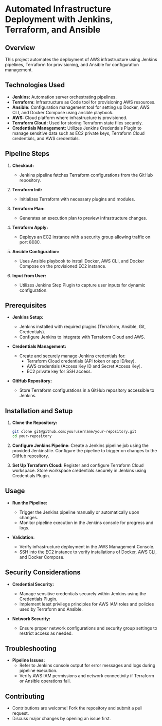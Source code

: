 # Automated Infrastructure Deployment with Jenkins, Terraform, and Ansible

## Overview

This project automates the deployment of AWS infrastructure using Jenkins pipelines, Terraform for provisioning, and Ansible for configuration management.

## Technologies Used

- **Jenkins:** Automation server orchestrating pipelines.
- **Terraform:** Infrastructure as Code tool for provisioning AWS resources.
- **Ansible:** Configuration management tool for setting up Docker, AWS CLI, and Docker Compose using ansible playbook.
- **AWS:** Cloud platform where infrastructure is provisioned.
- **Terraform Cloud:** Used for storing Terraform state files securely.
- **Credentials Management:** Utilizes Jenkins Credentials Plugin to manage sensitive data such as EC2 private keys, Terraform Cloud credentials, and AWS credentials.

## Pipeline Steps

1. **Checkout:**
   - Jenkins pipeline fetches Terraform configurations from the GitHub repository.

2. **Terraform Init:**
   - Initializes Terraform with necessary plugins and modules.

3. **Terraform Plan:**
   - Generates an execution plan to preview infrastructure changes.

4. **Terraform Apply:**
   - Deploys an EC2 instance with a security group allowing traffic on port 8080.

5. **Ansible Configuration:**
   - Uses Ansible playbook to install Docker, AWS CLI, and Docker Compose on the provisioned EC2 instance.

6. **Input from User:**
   - Utilizes Jenkins Step Plugin to capture user inputs for dynamic configuration.

## Prerequisites

- **Jenkins Setup:**
  - Jenkins installed with required plugins (Terraform, Ansible, Git, Credentials).
  - Configure Jenkins to integrate with Terraform Cloud and AWS.

- **Credentials Management:**
  - Create and securely manage Jenkins credentials for:
    - Terraform Cloud credentials (API token or app ID/key).
    - AWS credentials (Access Key ID and Secret Access Key).
    - EC2 private key for SSH access.

- **GitHub Repository:**
  - Store Terraform configurations in a GitHub repository accessible to Jenkins.

## Installation and Setup

1. **Clone the Repository:**
   ```bash
   git clone git@github.com:yourusername/your-repository.git
   cd your-repository

2. **Configure Jenkins Pipeline:**
    Create a Jenkins pipeline job using the provided Jenkinsfile.
    Configure the pipeline to trigger on changes to the GitHub repository.

3. **Set Up Terraform Cloud:**
   Register and configure Terraform Cloud workspace.
   Store workspace credentials securely in Jenkins using Credentials Plugin.

## Usage

   - **Run the Pipeline:**
       - Trigger the Jenkins pipeline manually or automatically upon changes.
       - Monitor pipeline execution in the Jenkins console for progress and logs.

  -  **Validation:**
      - Verify infrastructure deployment in the AWS Management Console.
      - SSH into the EC2 instance to verify installations of Docker, AWS CLI, and Docker Compose.

## Security Considerations

   - **Credential Security:**
      - Manage sensitive credentials securely within Jenkins using the Credentials Plugin.
      - Implement least privilege principles for AWS IAM roles and policies used by Terraform and Ansible.

   - **Network Security:**
      - Ensure proper network configurations and security group settings to restrict access as needed.

## Troubleshooting

   - **Pipeline Issues:**
       - Refer to Jenkins console output for error messages and logs during pipeline execution.
       - Verify AWS IAM permissions and network connectivity if Terraform or Ansible operations fail.

## Contributing

   - Contributions are welcome! Fork the repository and submit a pull request.
   - Discuss major changes by opening an issue first.
